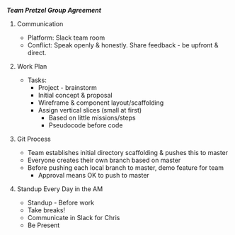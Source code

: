 ***Team Pretzel Group Agreement***

1. Communication
    * Platform: Slack team room
    * Conflict: Speak openly & honestly. 
                Share feedback - be upfront & direct.

2. Work Plan
    * Tasks:
        * Project - brainstorm
        * Initial concept & proposal
        * Wireframe & component layout/scaffolding
        * Assign vertical slices (small at first)
            * Based on little missions/steps
            * Pseudocode before code

3. Git Process
    * Team establishes initial directory scaffolding &
      pushes this to master
    * Everyone creates their own branch based on master
    * Before pushing each local branch to master, demo
      feature for team
        * Approval means OK to push to master

4. Standup Every Day in the AM
    * Standup - Before work
    * Take breaks!
    * Communicate in Slack for Chris
    * Be Present